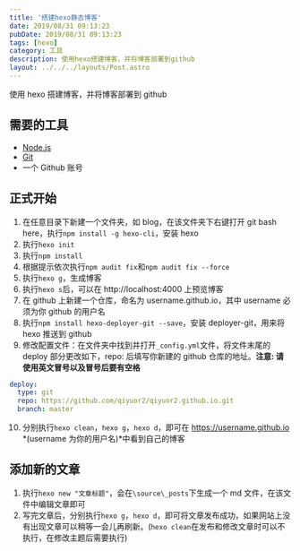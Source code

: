 ```yaml
---
title: '搭建hexo静态博客'
date: 2019/08/31 09:13:23
pubDate: 2019/08/31 09:13:23
tags: [hexo]
category: 工具
description: 使用hexo搭建博客，并将博客部署到github
layout: ../../../layouts/Post.astro
---
```


使用 hexo 搭建博客，并将博客部署到 github

## 需要的工具

- [Node.js](https://nodejs.org/zh-cn/)
- [Git](https://github.com/waylau/git-for-win)
- 一个 Github 账号

## 正式开始

1. 在任意目录下新建一个文件夹，如 blog，在该文件夹下右键打开 git bash here，执行`npm install -g hexo-cli`，安装 hexo
2. 执行`hexo init`
3. 执行`npm install`
4. 根据提示依次执行`npm audit fix`和`npm audit fix --force`
5. 执行`hexo g`，生成博客
6. 执行`hexo s`后，可以在 http://localhost:4000 上预览博客
7. 在 github 上新建一个仓库，命名为 username.github.io，其中 username 必须为你 github 的用户名
8. 执行`npm install hexo-deployer-git --save`，安装 deployer-git，用来将 hexo 推送到 github
9. 修改配置文件：在文件夹中找到并打开`_config.yml`文件，将文件末尾的 deploy 部分更改如下，repo: 后填写你新建的 github 仓库的地址。**注意: 请使用英文冒号以及冒号后要有空格**

```yaml
deploy:
  type: git
  repo: https://github.com/qiyuor2/qiyuor2.github.io.git
  branch: master
```

10. 分别执行`hexo clean`，`hexo g`，`hexo d`，即可在 https://username.github.io *(username 为你的用户名)*中看到自己的博客

## 添加新的文章

1. 执行`hexo new "文章标题"`，会在`\source\_posts`下生成一个 md 文件，在该文件中编辑文章即可
2. 写完文章后，分别执行`hexo g`，`hexo d`，即可将文章发布成功，如果网站上没有出现文章可以稍等一会儿再刷新。(`hexo clean`在发布和修改文章时可以不执行，在修改主题后需要执行)
